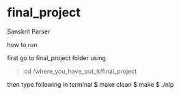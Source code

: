 final_project
=============

Sanskrit Parser

how to run

first go to final_project folder  using  

   > cd /where_you_have_put_it/final_project


then type following in terminal
$ make clean
$ make
$ ./nlp

